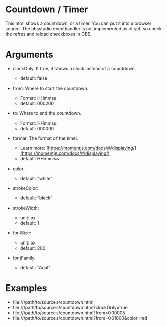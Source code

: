 # Countdown / Timer

This html shows a countdown, or a timer. 
You can put it into a browser source. The obsstudio eventhandler is not implemented as of yet,
so check the refres and reload checkboxes in OBS.


# Arguments

 * clockOnly: If true, it shows a clock instead of a countdown.
    * default: false

 * from: Where to start the countdown.
    * Format: HHmmss
    * default: 000200

 * to: Where to end the countdown. 
    * Format: HHmmss 
    * default: 000000

 * format: The format of the timer.
    * Learn more: [https://momentjs.com/docs/#/displaying/](https://momentjs.com/docs/#/displaying/)
    * default: HH:mm:ss

 * color:
    * default: "white"
    
 * strokeColor:
    * default: "black"
    
 * strokeWidth:
    * unit: px
    * default: 1
    
 * fontSize:
    * unit: px
    * default: 200
    
 * fontFamily:
    * default: "Arial"
    
# Examples

 * file:///path/to/sources/countdown.html
 * file:///path/to/sources/countdown.html?clockOnly=true
 * file:///path/to/sources/countdown.html?from=000005
 * file:///path/to/sources/countdown.html?from=001000&color=red